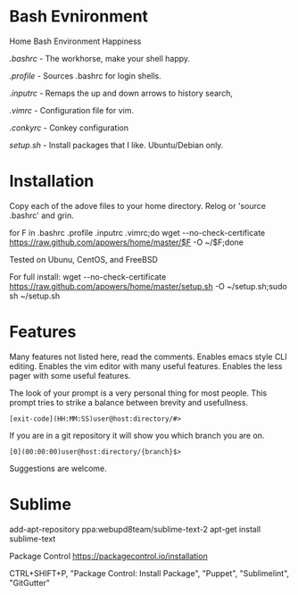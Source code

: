 Bash Evnironment
====

Home Bash Environment Happiness

*.bashrc* - The workhorse, make your shell happy.

*.profile* - Sources .bashrc for login shells.

*.inputrc* - Remaps the up and down arrows to history search,

*.vimrc* - Configuration file for vim.

*.conkyrc* - Conkey configuration

*setup.sh* - Install packages that I like. Ubuntu/Debian only.

Installation
====
Copy each of the adove files to your home directory.
Relog or 'source .bashrc' and grin.

for F in .bashrc .profile .inputrc .vimrc;do wget --no-check-certificate https://raw.github.com/apowers/home/master/$F -O ~/$F;done

Tested on Ubunu, CentOS, and FreeBSD

For full install:
wget --no-check-certificate https://raw.github.com/apowers/home/master/setup.sh -O ~/setup.sh;sudo sh ~/setup.sh

Features
====
Many features not listed here, read the comments.
Enables emacs style CLI editing.
Enables the vim editor with many useful features.
Enables the less pager with some useful features.

The look of your prompt is a very personal thing for most people.
This prompt tries to strike a balance between brevity and usefullness.

    [exit-code](HH:MM:SS)user@host:directory/#>

If you are in a git repository it will show you which branch you are on.

    [0](00:00:00)user@host:directory/{branch}$>

Suggestions are welcome.

Sublime
===
add-apt-repository ppa:webupd8team/sublime-text-2
apt-get install sublime-text


Package Control
https://packagecontrol.io/installation

CTRL+SHIFT+P, "Package Control: Install Package", "Puppet", "Sublimelint", "GitGutter"


